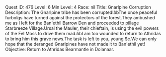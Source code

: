 Quest ID: 476
Level: 6
Min Level: 4
Race: nil
Title: Gnarlpine Corruption
Description: The Gnarlpine tribe has been corrupted!$b$bThe once peaceful furbolgs have turned against the protectors of the forest.They ambushed me as I left for the Ban'ethil Barrow Den and proceeded to pillage Starbreeze Village.Ursal the Mauler, their chieftain, is using the evil powers of the Fel Moss to drive them mad.$b$bI am too wounded to return to Athridas to bring him this grave news.The task is left to you, young $c.We can only hope that the deranged Gnarlpines have not made it to Ban'ethil yet!
Objective: Return to Athridas Bearmantle in Dolanaar.
